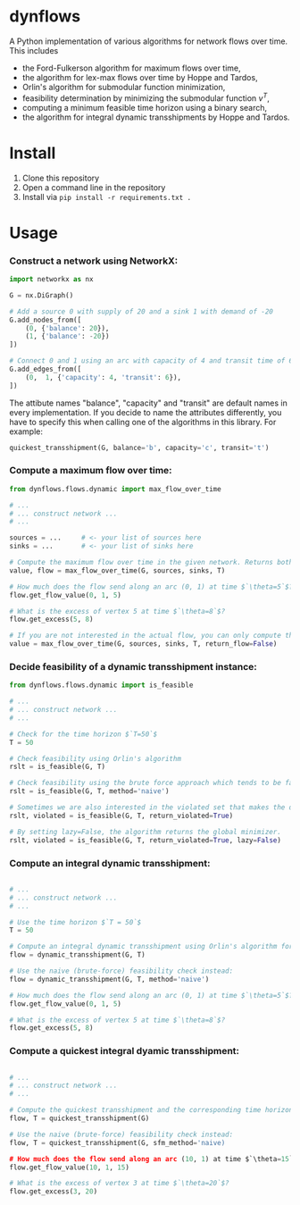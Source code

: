 # dynflows
A Python implementation of various algorithms for network flows over time. This includes
- the Ford-Fulkerson algorithm for maximum flows over time,
- the algorithm for lex-max flows over time by Hoppe and Tardos,
- Orlin's algorithm for submodular function minimization,
- feasibility determination by minimizing the submodular function $`v^T`$,
- computing a minimum feasible time horizon using a binary search,
- the algorithm for integral dynamic transshipments by Hoppe and Tardos.

# Install
1. Clone this repository
2. Open a command line in the repository
3. Install via `pip install -r requirements.txt .`

# Usage

### Construct a network using NetworkX:
``` Python
import networkx as nx

G = nx.DiGraph()

# Add a source 0 with supply of 20 and a sink 1 with demand of -20
G.add_nodes_from([
    (0, {'balance': 20}),
    (1, {'balance': -20})
])

# Connect 0 and 1 using an arc with capacity of 4 and transit time of 6
G.add_edges_from([
    (0,  1, {'capacity': 4, 'transit': 6}), 
])

```

The attibute names "balance", "capacity" and "transit" are default names in every implementation. If you decide to name the attributes differently, you have to specify this when calling one of the algorithms in this library. For example:
``` Python
quickest_transshipment(G, balance='b', capacity='c', transit='t')
```

### Compute a maximum flow over time:
``` Python
from dynflows.flows.dynamic import max_flow_over_time

# ...
# ... construct network ...
# ...

sources = ...     # <- your list of sources here
sinks = ...       # <- your list of sinks here

# Compute the maximum flow over time in the given network. Returns both the value and the flow.
value, flow = max_flow_over_time(G, sources, sinks, T)

# How much does the flow send along an arc (0, 1) at time $`\theta=5`$?
flow.get_flow_value(0, 1, 5)

# What is the excess of vertex 5 at time $`\theta=8`$?
flow.get_excess(5, 8)

# If you are not interested in the actual flow, you can only compute the value which is faster.
value = max_flow_over_time(G, sources, sinks, T, return_flow=False)
```

### Decide feasibility of a dynamic transshipment instance:
``` Python
from dynflows.flows.dynamic import is_feasible

# ...
# ... construct network ...
# ...

# Check for the time horizon $`T=50`$
T = 50

# Check feasibility using Orlin's algorithm
rslt = is_feasible(G, T)

# Check feasibility using the brute force approach which tends to be faster for smaller instances.
rslt = is_feasible(G, T, method='naive')

# Sometimes we are also interested in the violated set that makes the dynamic transshipment instance infeasible, or the minimizer if feasible.
rslt, violated = is_feasible(G, T, return_violated=True)

# By setting lazy=False, the algorithm returns the global minimizer.
rslt, violated = is_feasible(G, T, return_violated=True, lazy=False)
```

### Compute an integral dynamic transshipment:
``` Python

# ...
# ... construct network ...
# ...

# Use the time horizon $`T = 50`$
T = 50

# Compute an integral dynamic transshipment using Orlin's algorithm for feasibility checks.
flow = dynamic_transshipment(G, T)

# Use the naive (brute-force) feasibility check instead:
flow = dynamic_transshipment(G, T, method='naive')

# How much does the flow send along an arc (0, 1) at time $`\theta=5`$?
flow.get_flow_value(0, 1, 5)

# What is the excess of vertex 5 at time $`\theta=8`$?
flow.get_excess(5, 8)
```

### Compute a quickest integral dyamic transshipment:
``` Python

# ...
# ... construct network ...
# ...

# Compute the quickest transshipment and the corresponding time horizon using Orlin's algorithm and a binary search.
flow, T = quickest_transshipment(G)

# Use the naive (brute-force) feasibility check instead:
flow, T = quickest_transshipment(G, sfm_method='naive)

# How much does the flow send along an arc (10, 1) at time $`\theta=15`$?
flow.get_flow_value(10, 1, 15)

# What is the excess of vertex 3 at time $`\theta=20`$?
flow.get_excess(3, 20)
```
